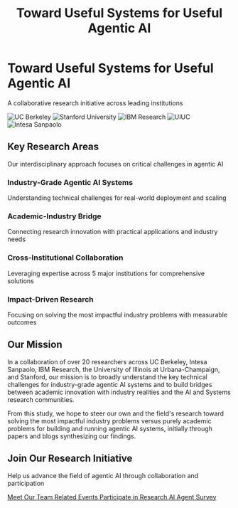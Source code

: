﻿---
title: "Toward Useful Systems for Useful Agentic AI"
layout: single
classes: home wide no-title
---

<div class="hero-section">
<div class="hero-content">
<div class="hero-text">
<h1>Toward Useful Systems for Useful Agentic AI</h1>
<p class="hero-subtitle">A collaborative research initiative across leading institutions</p>
</div>
</div>
</div>

<div class="intro-section">
<div class="institution-logos">
<img src="{{ '/assets/images/logos/uc-berkeley-seal.png' | relative_url }}" alt="UC Berkeley" class="institution-logo" loading="lazy">
<img src="https://logo.clearbit.com/stanford.edu" alt="Stanford University" class="institution-logo" loading="lazy" crossorigin="anonymous">
<img src="https://logo.clearbit.com/ibm.com" alt="IBM Research" class="institution-logo" loading="lazy" crossorigin="anonymous">
<img src="https://logo.clearbit.com/illinois.edu" alt="UIUC" class="institution-logo" loading="lazy" crossorigin="anonymous">
<img src="https://logo.clearbit.com/intesasanpaolo.com" alt="Intesa Sanpaolo" class="institution-logo" loading="lazy" crossorigin="anonymous">
</div>
</div>

<div class="research-areas-section">
<div class="section-header">
<h2>Key Research Areas</h2>
<p>Our interdisciplinary approach focuses on critical challenges in agentic AI</p>
</div>

<div class="research-grid">
<div class="research-card">
<div class="research-icon">
<i class="fas fa-industry"></i>
</div>
<h3>Industry-Grade Agentic AI Systems</h3>
<p>Understanding technical challenges for real-world deployment and scaling</p>
</div>

<div class="research-card">
<div class="research-icon">
<i class="fas fa-bridge"></i>
</div>
<h3>Academic-Industry Bridge</h3>
<p>Connecting research innovation with practical applications and industry needs</p>
</div>

<div class="research-card">
<div class="research-icon">
<i class="fas fa-handshake"></i>
</div>
<h3>Cross-Institutional Collaboration</h3>
<p>Leveraging expertise across 5 major institutions for comprehensive solutions</p>
</div>

<div class="research-card">
<div class="research-icon">
<i class="fas fa-bullseye"></i>
</div>
<h3>Impact-Driven Research</h3>
<p>Focusing on solving the most impactful industry problems with measurable outcomes</p>
</div>
</div>
</div>

<div class="intro-section">
<div class="mission-statement">
<h2>Our Mission</h2>
<p>In a collaboration of over 20 researchers across UC Berkeley, Intesa Sanpaolo, IBM Research, the University of Illinois at Urbana-Champaign, and Stanford, our mission is to broadly understand the key technical challenges for industry-grade agentic AI systems and to build bridges between academic innovation with industry realities and the AI and Systems research communities.</p>

<p>From this study, we hope to steer our own and the field's research toward solving the most impactful industry problems versus purely academic problems for building and running agentic AI systems, initially through papers and blogs synthesizing our findings.</p>
</div>
</div>

<div class="cta-section">
<div class="cta-content">
<h2>Join Our Research Initiative</h2>
<p>Help us advance the field of agentic AI through collaboration and participation</p>
<div class="cta-buttons">
<a href="{{ '/team/' | relative_url }}" class="btn btn--primary">
<i class="fas fa-users"></i> Meet Our Team
</a>
<a href="{{ '/events/' | relative_url }}" class="btn btn--success">
<i class="fas fa-calendar-alt"></i> Related Events
</a>
<a href="{{ '/participate/#current-research-activities' | relative_url }}" class="btn btn--success">
<i class="fas fa-clipboard-list"></i> Participate in Research
</a>
<a href="https://berkeley.qualtrics.com/jfe/form/SV_a8GbSp0tAu1cVdc" class="btn btn--primary" target="_blank" rel="noopener">
<i class="fas fa-poll"></i> AI Agent Survey
</a>
</div>
</div>
</div>

